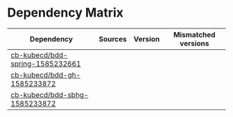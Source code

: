 # Dependency Matrix

Dependency | Sources | Version | Mismatched versions
---------- | ------- | ------- | -------------------
[cb-kubecd/bdd-spring-1585232661](https://github.com/cb-kubecd/bdd-spring-1585232661.git) |  | []() | 
[cb-kubecd/bdd-gh-1585233872](https://github.com/cb-kubecd/bdd-gh-1585233872.git) |  | []() | 
[cb-kubecd/bdd-sbhg-1585233872](https://github.com/cb-kubecd/bdd-sbhg-1585233872.git) |  | []() | 
